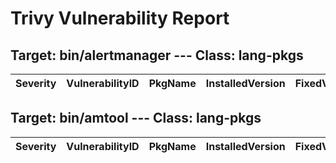 # Trivy Vulnerability Report




## Target: bin/alertmanager --- Class: lang-pkgs
|Severity|VulnerabilityID|PkgName|InstalledVersion|FixedVersion|
|--------|---------------|-------|----------------|------------|

## Target: bin/amtool --- Class: lang-pkgs
|Severity|VulnerabilityID|PkgName|InstalledVersion|FixedVersion|
|--------|---------------|-------|----------------|------------|

